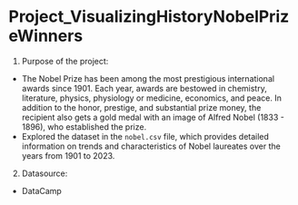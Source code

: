 # Project_VisualizingHistoryNobelPrizeWinners
1. Purpose of the project:
- The Nobel Prize has been among the most prestigious international awards since 1901. Each year, awards are bestowed in chemistry, literature, physics, physiology or medicine, economics, and peace. In addition to the honor, prestige, and substantial prize money, the recipient also gets a gold medal with an image of Alfred Nobel (1833 - 1896), who established the prize.
- Explored the dataset in the `nobel.csv` file, which provides detailed information on trends and characteristics of Nobel laureates over the years from 1901 to 2023.

2. Datasource:
- DataCamp
